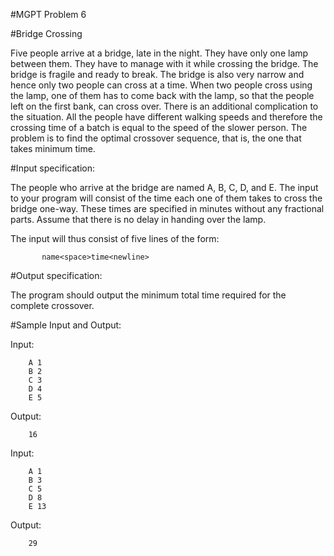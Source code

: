 #MGPT Problem 6

#Bridge Crossing

Five people arrive at a bridge, late in the night. They have only one lamp between them. They have to manage with it while crossing the bridge. The bridge is fragile and ready to break. The bridge is also very narrow and hence only two people can cross at a time. When two people cross using the lamp, one of them has to come back with the lamp, so that the people left on the first bank, can cross over. There is an additional complication to the situation. All the people have different walking speeds and therefore the crossing time of a batch is equal to the speed of the slower person. The problem is to find the optimal crossover sequence, that is, the one that takes minimum time.

#Input specification:

The people who arrive at the bridge are named A, B, C, D, and E. The input to your program will consist of the time each one of them takes to cross the bridge one-way. These times are specified in minutes without any fractional parts. Assume that there is no delay in handing over the lamp.

The input will thus consist of five lines of the form:

           name<space>time<newline>   

#Output specification:

The program should output the minimum total time required for the complete crossover.

#Sample Input and Output:

Input:

		A 1
		B 2 
		C 3
		D 4
		E 5

Output:

		16


Input:

		A 1 
		B 3 
		C 5 
		D 8 
		E 13

Output:

		29